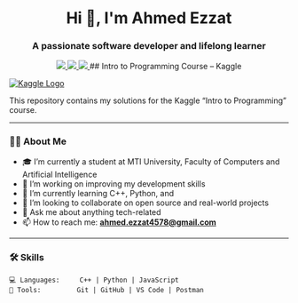 <h1 align="center">Hi 👋, I'm Ahmed Ezzat</h1>
<h3 align="center">A passionate software developer and lifelong learner</h3>

<p align="center">
  <a href="https://www.linkedin.com/in/ahmed-ezzat-5b2643323" target="_blank">
    <img src="https://img.shields.io/badge/-LinkedIn-0A66C2?style=for-the-badge&logo=linkedin&logoColor=white" />
  </a>
  <a href="https://www.instagram.com/ahmed__ez1.0" target="_blank">
    <img src="https://img.shields.io/badge/-Instagram-E4405F?style=for-the-badge&logo=instagram&logoColor=white" />
  </a>
  <a href="https://www.facebook.com/share/oQwfjpfxP41AR5tL" target="_blank">
    <img src="https://img.shields.io/badge/-Facebook-1877F2?style=for-the-badge&logo=facebook&logoColor=white" />
    
  </a>
  ## Intro to Programming Course – Kaggle

[![Kaggle Logo](path/to/kaggle-logo.svg)](https://www.kaggle.com/learn/intro-to-programming)

This repository contains my solutions for the Kaggle “Intro to Programming” course.

</p>

---

### 🧑‍💻 About Me

- 🎓 I’m currently a student at MTI University, Faculty of Computers and Artificial Intelligence  
- 🔭 I’m working on improving my  development skills  
- 🌱 I’m currently learning C++, Python, and   
- 🤝 I’m looking to collaborate on open source and real-world projects  
- 💬 Ask me about anything tech-related  
- 📫 How to reach me: **ahmed.ezzat4578@gmail.com**

---

### 🛠️ Skills

```text
💻 Languages:     C++ | Python | JavaScript
🧰 Tools:         Git | GitHub | VS Code | Postman
